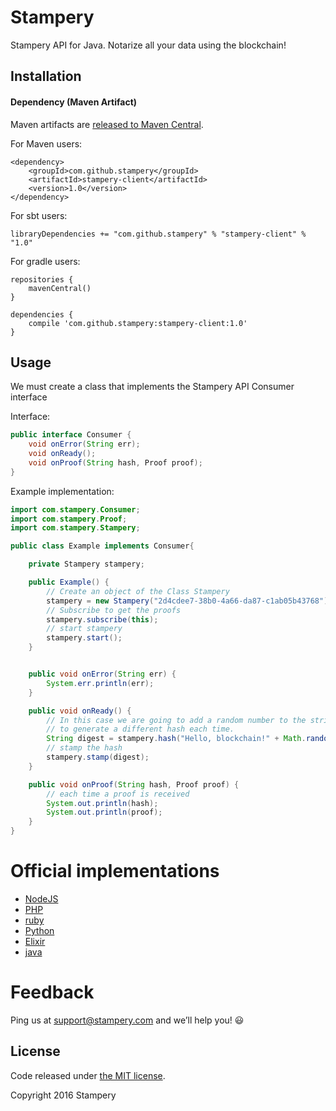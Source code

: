 # Stampery
Stampery API for Java. Notarize all your data using the blockchain!

## Installation
#### Dependency (Maven Artifact)

Maven artifacts are [released to Maven Central](https://search.maven.org/#search%7Cga%7C1%7Ca%3A%22stampery-client%22).

For Maven users:
```
<dependency>
    <groupId>com.github.stampery</groupId>
    <artifactId>stampery-client</artifactId>
    <version>1.0</version>
</dependency>
```

For sbt users:
```
libraryDependencies += "com.github.stampery" % "stampery-client" % "1.0"
```

For gradle users:
```
repositories {
    mavenCentral()
}

dependencies {
    compile 'com.github.stampery:stampery-client:1.0'
}
```

## Usage
We must create a class that implements the Stampery API Consumer interface

Interface:
```java
public interface Consumer {
	void onError(String err);
	void onReady();
	void onProof(String hash, Proof proof);
}
```
Example implementation:
```java
import com.stampery.Consumer;
import com.stampery.Proof;
import com.stampery.Stampery;

public class Example implements Consumer{

	private Stampery stampery;

	public Example() {
		// Create an object of the Class Stampery
		stampery = new Stampery("2d4cdee7-38b0-4a66-da87-c1ab05b43768");
		// Subscribe to get the proofs
		stampery.subscribe(this);
		// start stampery
		stampery.start();
	}


	public void onError(String err) {
		System.err.println(err);
	}

	public void onReady() {
		// In this case we are going to add a random number to the string
		// to generate a different hash each time.
		String digest = stampery.hash("Hello, blockchain!" + Math.random());
		// stamp the hash
		stampery.stamp(digest);
	}

	public void onProof(String hash, Proof proof) {
		// each time a proof is received
		System.out.println(hash);
		System.out.println(proof);
	}
}
```

# Official implementations
- [NodeJS](https://github.com/stampery/node)
- [PHP](https://github.com/stampery/php)
- [ruby](https://github.com/stampery/ruby)
- [Python](https://github.com/stampery/python)
- [Elixir](https://github.com/stampery/elixir)
- [java](https://github.com/stampery/java)

# Feedback

Ping us at support@stampery.com and we’ll help you! 😃


## License

Code released under
[the MIT license](https://github.com/stampery/js/blob/master/LICENSE).

Copyright 2016 Stampery
